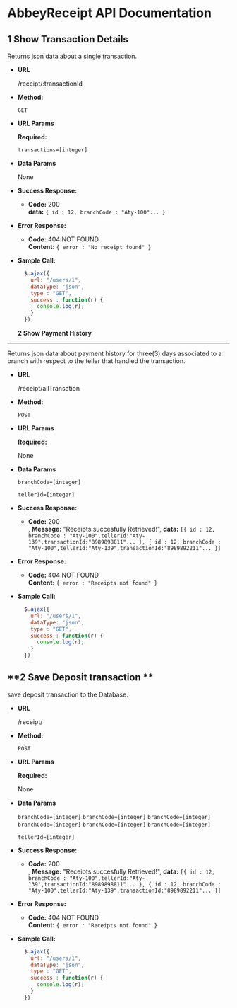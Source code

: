 # AbbeyReceipt API Documentation
**1 Show Transaction Details**
----
  Returns json data about a single transaction.

* **URL**

  /receipt/:transactionId

* **Method:**

  `GET`
  
*  **URL Params**

   **Required:**
 
   `transactions=[integer]`

* **Data Params**

  None

* **Success Response:**

  * **Code:** 200 <br />
    **data:** `{ id : 12, branchCode : "Aty-100"... }`
    
 
* **Error Response:**

  * **Code:** 404 NOT FOUND <br />
    **Content:** `{ error : "No receipt found" }`

  
* **Sample Call:**

  ```javascript
    $.ajax({
      url: "/users/1",
      dataType: "json",
      type : "GET",
      success : function(r) {
        console.log(r);
      }
    });
  ```
  
  **2 Show Payment History**
----
  Returns json data about payment history for three(3) days associated  to a branch with respect to the teller that handled the transaction.

* **URL**

  /receipt/allTransation

* **Method:**

  `POST`
  
*  **URL Params**

   **Required:**
   
    None    

* **Data Params**

  `branchCode=[integer]`
  
  `tellerId=[integer]`

* **Success Response:**

  * **Code:** 200 <br />,
     **Message:** "Receipts succesfully Retrieved!",
     **data:** `[{ id : 12, branchCode : "Aty-100",tellerId:"Aty-139",transactionId:"8989898811"... },
      { id : 12, branchCode : "Aty-100",tellerId:"Aty-139",transactionId:"8989892211"... }]`
    
 
* **Error Response:**

  * **Code:** 404 NOT FOUND <br />
    **Content:** `{ error : "Receipts not found" }`

  
* **Sample Call:**

  ```javascript
    $.ajax({
      url: "/users/1",
      dataType: "json",
      type : "GET",
      success : function(r) {
        console.log(r);
      }
    });
  ```
**2 Save Deposit transaction **
----
  save deposit transaction to the Database.

* **URL**

  /receipt/

* **Method:**

  `POST`
  
*  **URL Params**

   **Required:**
   
    None    

* **Data Params**

  `branchCode=[integer]`
  `branchCode=[integer]`
  `branchCode=[integer]`
  `branchCode=[integer]`
  `branchCode=[integer]`
  `branchCode=[integer]`
  
  `tellerId=[integer]`

* **Success Response:**

  * **Code:** 200 <br />,
     **Message:** "Receipts succesfully Retrieved!",
     **data:** `[{ id : 12, branchCode : "Aty-100",tellerId:"Aty-139",transactionId:"8989898811"... },
      { id : 12, branchCode : "Aty-100",tellerId:"Aty-139",transactionId:"8989892211"... }]`
    
 
* **Error Response:**

  * **Code:** 404 NOT FOUND <br />
    **Content:** `{ error : "Receipts not found" }`

  
* **Sample Call:**

  ```javascript
    $.ajax({
      url: "/users/1",
      dataType: "json",
      type : "GET",
      success : function(r) {
        console.log(r);
      }
    });
  ```

